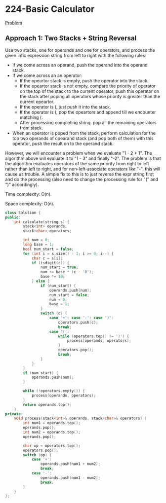 # 224-Basic Calculator

[Problem](https://leetcode.com/problems/basic-calculator/)

## Approach 1: Two Stacks + String Reversal

Use two stacks, one for operands and one for operators, and process the given infix expression string from left to right with the following rules:

* If we come across an operand, push the operand into the operand stack.
* If we come across an an operator:
  * If the opeartor stack is empty, push the operator into the stack.
  * If the opeartor stack is not empty, compare the priority of operator on the top of the stack to the current operator, push this operator on the stack after poping all operators whose priority is greater than the current opeartor.
  * If the operator is (, just push it into the stack.
  * If the operator is ), pop the opeartors and append till we encounter matching (.
  * After processing completing string. pop all the remaining operators from stack.
* When an operator is poped from the stack, perform calculation for the top two operands of opearand stack (and pop both of them) with this operator, push the result on to the operand stack.

However, we will encounter a problem when we evaluate "1 - 2 + 1". The algorithm above will evaluate it to "1 - 3" and finally "-2". The problem is that the algorithm evaluates operators of the same priority from right to left rather than left to right, and for non-left-associate operators like "-", this will cause us trouble. A simple fix to this is to just reverse the expr string first and do the processing (also need to change the processing rule for "(" and ")" accordingly).

Time complexity: O(n).

Space complexity: O(n).

```c++
class Solution {
public:
    int calculate(string s) {
        stack<int> operands;
        stack<char> operators;

        int num = 0;
        long base = 1;
        bool num_start = false;
        for (int i = s.size() - 1; i >= 0; i--) {
            char c = s[i];
            if (isdigit(c)) {
                num_start = true;
                num += base * (c - '0');
                base *= 10;
            } else {
                if (num_start) {
                    operands.push(num);
                    num_start = false;
                    num = 0;
                    base = 1;
                }
                switch (c) {
                    case '+': case '-': case ')':
                        operators.push(c);
                        break;
                    case '(':
                        while (operators.top() != ')') {
                            process(operands, operators);
                        }
                        operators.pop();
                        break;
                }
            }
        }
        if (num_start) {
            operands.push(num);
        }

        while (!operators.empty()) {
            process(operands, operators);
        }
        return operands.top();
    }
private:
    void process(stack<int>& operands, stack<char>& operators) {
        int num1 = operands.top();
        operands.pop();
        int num2 = operands.top();
        operands.pop();

        char op = operators.top();
        operators.pop();
        switch (op) {
            case '+':
                operands.push(num1 + num2);
                break;
            case '-':
                operands.push(num1 - num2);
                break;
        }
    }
};
```
